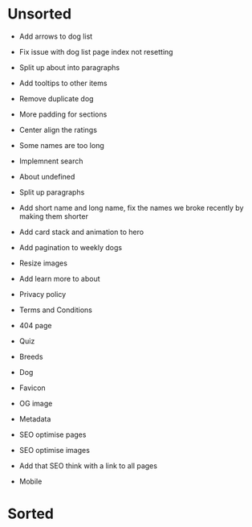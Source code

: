 # Unsorted

- Add arrows to dog list
- Fix issue with dog list page index not resetting
- Split up about into paragraphs
- Add tooltips to other items
- Remove duplicate dog
- More padding for sections
- Center align the ratings
- Some names are too long
- Implemnent search
- About undefined
- Split up paragraphs

- Add short name and long name, fix the names we broke recently by making them shorter
- Add card stack and animation to hero
- Add pagination to weekly dogs
- Resize images
- Add learn more to about
- Privacy policy
- Terms and Conditions
- 404 page
- Quiz
- Breeds
- Dog
- Favicon
- OG image
- Metadata
- SEO optimise pages
- SEO optimise images
- Add that SEO think with a link to all pages
- Mobile

# Sorted
